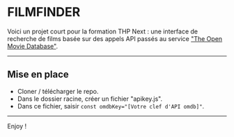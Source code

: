 # FILMFINDER

Voici un projet court pour la formation THP Next : une interface de recherche de films basée sur des appels API passés au service ["The Open Movie Database"](http://www.omdbapi.com/).

---

## Mise en place

- Cloner / télécharger le repo.
- Dans le dossier racine, créer un fichier "apikey.js".
- Dans ce fichier, saisir `const omdbKey="[Votre clef d'API omdb]"`.

---

Enjoy !
